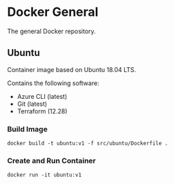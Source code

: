 # Docker General
The general Docker repository.

## Ubuntu
Container image based on Ubuntu 18.04 LTS. 

Contains the following software: 
- Azure CLI (latest)
- Git (latest)
- Terraform (12.28)

### Build Image
`docker build -t ubuntu:v1 -f src/ubuntu/Dockerfile .`

### Create and Run Container
`docker run -it ubuntu:v1`